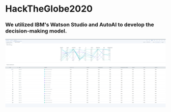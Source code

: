 # HackTheGlobe2020
### We utilized IBM's Watson Studio and AutoAI to develop the decision-making model.
![Watson Screenshot](watson.png)
